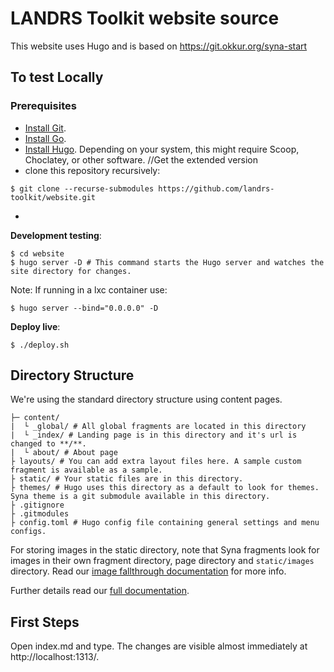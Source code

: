 # LANDRS Toolkit website source

This website uses Hugo and is based on https://git.okkur.org/syna-start

## To test Locally

### Prerequisites
- [Install Git](https://git-scm.com/downloads).
- [Install Go](https://golang.org/doc/install).
- [Install Hugo](https://gohugo.io/getting-started/installing/). Depending on your system, this might require Scoop, Choclatey, or other software. //Get the extended version 
- clone this repository recursively: 
```
$ git clone --recurse-submodules https://github.com/landrs-toolkit/website.git
```
- 
**Development testing**:
```
$ cd website
$ hugo server -D # This command starts the Hugo server and watches the site directory for changes.
```
Note: If running in a lxc container use:
```
$ hugo server --bind="0.0.0.0" -D
```
**Deploy live**:
```
$ ./deploy.sh
```

## Directory Structure

We're using the standard directory structure using content pages.

```
├─ content/
|  └ _global/ # All global fragments are located in this directory
|  └ _index/ # Landing page is in this directory and it's url is changed to **/**.
|  └ about/ # About page
├ layouts/ # You can add extra layout files here. A sample custom fragment is available as a sample.
├ static/ # Your static files are in this directory.
├ themes/ # Hugo uses this directory as a default to look for themes. Syna theme is a git submodule available in this directory.
├ .gitignore
├ .gitmodules
├ config.toml # Hugo config file containing general settings and menu configs.
```

For storing images in the static directory, note that Syna fragments look for
images in their own fragment directory, page directory and `static/images`
directory. Read our [image fallthrough documentation](https://syna.okkur.org/docs/image-fallthrough/) for more info.

Further details read our [full documentation](https://syna.okkur.org/docs).

## First Steps

Open index.md and type. The changes are visible almost immediately at http://localhost:1313/.

